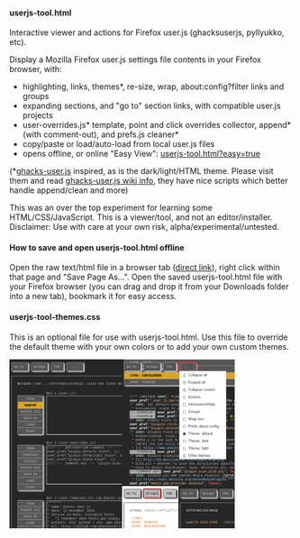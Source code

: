 #### userjs-tool.html
Interactive viewer and actions for Firefox user.js (ghacksuserjs, pyllyukko, etc).

Display a Mozilla Firefox user.js settings file contents in your Firefox browser, with:
* highlighting, links, themes*, re-size, wrap, about:config?filter links and groups
* expanding sections, and "go to" section links, with compatible user.js projects
* user-overrides.js* template, point and click overrides collector, append* (with comment-out), and prefs.js cleaner*
* copy/paste or load/auto-load from local user.js files
* opens offline, or online "Easy View": [userjs-tool.html?easy=true](https://icpantsparti.github.io/firefox-user.js-tool/userjs-tool.html?easy=true)

(*[ghacks-user.js](https://github.com/ghacksuserjs/ghacks-user.js) inspired, as is the dark/light/HTML theme.  Please visit them and read [ghacks-user.js wiki info](https://github.com/ghacksuserjs/ghacks-user.js/wiki), they have nice scripts which better handle append/clean and more)

This was an over the top experiment for learning some HTML/CSS/JavaScript.
This is a viewer/tool, and not an editor/installer.
Disclaimer: Use with care at your own risk, alpha/experimental/untested.

#### How to save and open userjs-tool.html offline
Open the raw text/html file in a browser tab ([direct link](https://raw.githubusercontent.com/icpantsparti/firefox-user.js-tool/master/userjs-tool.html)), right click within that page and "Save Page As...".  Open the saved userjs-tool.html file with your Firefox browser (you can drag and drop it from your Downloads folder into a new tab), bookmark it for easy access.

#### userjs-tool-themes.css
This is an optional file for use with userjs-tool.html.  Use this file to override the default theme with your own colors or to add your own custom themes.

![](/images/userjs-tool_small.png)
